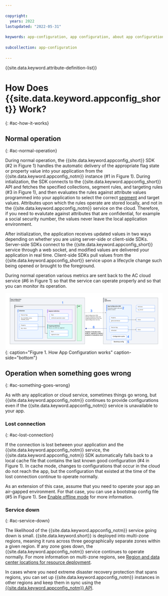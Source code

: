 ```yaml
---

copyright:
  years: 2022
lastupdated: "2022-05-31"

keywords: app-configuration, app configuration, about app configuration

subcollection: app-configuration

---
```


{{site.data.keyword.attribute-definition-list}}

# How Does {{site.data.keyword.appconfig_short}} Work?
{: #ac-how-it-works}

## Normal operation
{: #ac-normal-operation}

During normal operation, the {{site.data.keyword.appconfig_short}} SDK (#2 in Figure 1) handles the automatic delivery of the appropriate flag state or property value into your application from the {{site.data.keyword.appconfig_notm}} instance (#1 in Figure 1). During intialization, the SDK connects to the {{site.data.keyword.appconfig_short}} API and fetches the specified collections, segment rules, and targeting rules (#3 in Figure 1), and then evaluates the rules against attribute values programmed into your application to select the correct [segment](/docs/app-configuration?topic=app-configuration-ac-segments) and target values.  Attributes upon which the rules operate are stored locally, and not in the {{site.data.keyword.appconfig_notm}} service on the cloud.  Therefore, if you need to evalutate against attributes that are confidential, for example a social security number, the values never leave the local application environment.

After initialization, the application receives updated values in two ways depending on whether you are using server-side or client-side SDKs.  Server-side SDKs connect to the {{site.data.keyword.appconfig_short}} service through a web socket, and modified values are delivered your application in real time. Client-side SDKs pull values from the {{site.data.keyword.appconfig_short}} service upon a lifecycle change such being opened or brought to the foreground.

During normal operation various metrics are sent back to the AC cloud service (#6 in Figure 1) so that the service can operate properly and so that you can monitor its operation.

![Overview](images/ac-how-it-works.png "How it works diagram"){: caption="Figure 1. How App Configuration works" caption-side="bottom"}

## Operation when something goes wrong 
{: #ac-something-goes-wrong}

As with any application or cloud service, sometimes things go wrong, but {{site.data.keyword.appconfig_notm}} continues to provide configurations even if the  {{site.data.keyword.appconfig_notm}} service is unavailable to your app.

### Lost connection
{: #ac-lost-connection}

If the connection is lost between your application and the {{site.data.keyword.appconfig_notm}} service, the {{site.data.keyword.appconfig_notm}} SDK automatically falls back to a local cache file that contains the last known good configuration (#4 in Figure 1).  In cache mode, changes to configurations that occur in the cloud do not reach the app, but the configuration that existed at the time of the lost connection continue to operate normally.  

As an extension of this case, assume that you need to operate your app an air-gapped environment.  For that case, you can use a bootstrap config file (#5 in Figure 1).  See [Enable offline mode](/docs/app-configuration?topic=app-configuration-ac-offline) for more information.

### Service down
{: #ac-service-down}

The likelihood of the {{site.data.keyword.appconfig_notm}} service going down is small. {{site.data.keyword.short}} is deployed into multi-zone regions, meaning it runs across three geographically separate zones within a given region.   If any zone goes down, the {{site.data.keyword.appconfig_notm}} service continues to operate normally.  For more information on multi-zone regions, see [Region and data center locations for resource deployment](/docs/overview?topic=overview-locations).

In cases where you need extreme disaster recovery protection that spans regions, you can set up {{site.data.keyword.appconfig_notm}} instances in other regions and keep them in sync using the [{{site.data.keyword.appconfig_notm}} API](https://cloud.ibm.com/apidocs/app-configuration).
